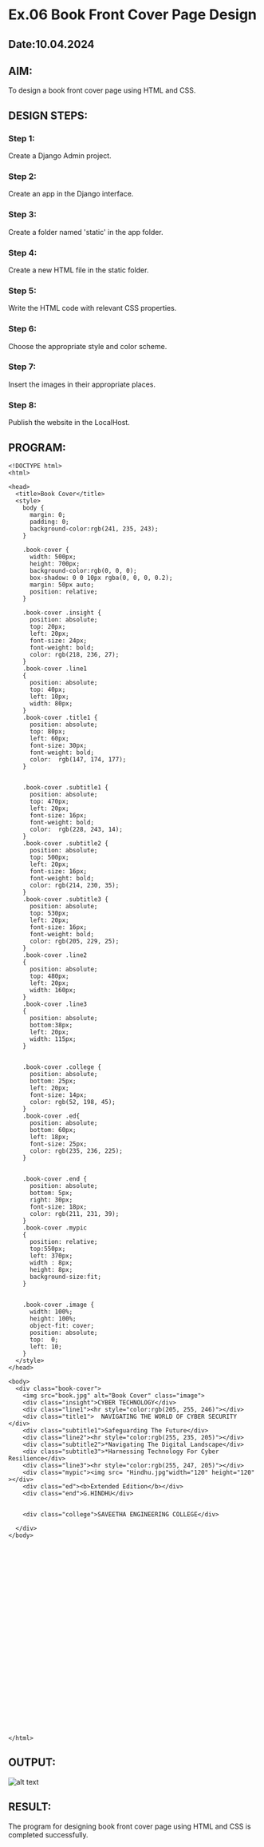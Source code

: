 # Ex.06 Book Front Cover Page Design
## Date:10.04.2024

## AIM:
To design a book front cover page using HTML and CSS.

## DESIGN STEPS:

### Step 1:
Create a Django Admin project.

### Step 2:
Create an app in the Django interface.

### Step 3:
Create a folder named 'static' in the app folder.

### Step 4:
Create a new HTML file in the static folder.

### Step 5:
Write the HTML code with relevant CSS properties.

### Step 6:
Choose the appropriate style and color scheme.

### Step 7:
Insert the images in their appropriate places.

### Step 8:
Publish the website in the LocalHost.

## PROGRAM:
```
<!DOCTYPE html>
<html>

<head>
  <title>Book Cover</title>
  <style>
    body {
      margin: 0;
      padding: 0;
      background-color:rgb(241, 235, 243);
    }

    .book-cover {
      width: 500px;
      height: 700px;
      background-color:rgb(0, 0, 0);
      box-shadow: 0 0 10px rgba(0, 0, 0, 0.2);
      margin: 50px auto;
      position: relative;
    }
    
    .book-cover .insight {
      position: absolute;
      top: 20px;
      left: 20px;
      font-size: 24px;
      font-weight: bold;
      color: rgb(218, 236, 27);
    }
    .book-cover .line1
    {
      position: absolute;
      top: 40px;
      left: 10px;
      width: 80px;
    }
    .book-cover .title1 {
      position: absolute;
      top: 80px;
      left: 60px;
      font-size: 30px;
      font-weight: bold;
      color:  rgb(147, 174, 177);
    }
    

    .book-cover .subtitle1 {
      position: absolute;
      top: 470px;
      left: 20px;
      font-size: 16px;
      font-weight: bold;
      color:  rgb(228, 243, 14);
    }
    .book-cover .subtitle2 {
      position: absolute;
      top: 500px;
      left: 20px;
      font-size: 16px;
      font-weight: bold;
      color: rgb(214, 230, 35);
    }
    .book-cover .subtitle3 {
      position: absolute;
      top: 530px;
      left: 20px;
      font-size: 16px;
      font-weight: bold;
      color: rgb(205, 229, 25);
    }
    .book-cover .line2
    {
      position: absolute;
      top: 480px;
      left: 20px;
      width: 160px;
    }
    .book-cover .line3
    {
      position: absolute;
      bottom:38px;
      left: 20px;
      width: 115px;
    }


    .book-cover .college {
      position: absolute;
      bottom: 25px;
      left: 20px;
      font-size: 14px;
      color: rgb(52, 198, 45);
    }
    .book-cover .ed{
      position: absolute;
      bottom: 60px;
      left: 18px;
      font-size: 25px;
      color: rgb(235, 236, 225);
    }

 
    .book-cover .end {
      position: absolute;
      bottom: 5px;
      right: 30px;
      font-size: 18px;
      color: rgb(211, 231, 39);
    }
    .book-cover .mypic
    {
      position: relative;
      top:550px;
      left: 370px;
      width : 8px;
      height: 8px;
      background-size:fit;
    }


    .book-cover .image {
      width: 100%;
      height: 100%;
      object-fit: cover;
      position: absolute;
      top:  0;
      left: 10;
    }
  </style>
</head>

<body>
  <div class="book-cover">
    <img src="book.jpg" alt="Book Cover" class="image">
    <div class="insight">CYBER TECHNOLOGY</div>
    <div class="line1"><hr style="color:rgb(205, 255, 246)"></div>
    <div class="title1">  NAVIGATING THE WORLD OF CYBER SECURITY </div>
    <div class="subtitle1">Safeguarding The Future</div>
    <div class="line2"><hr style="color:rgb(255, 235, 205)"></div>
    <div class="subtitle2">*Navigating The Digital Landscape</div>
    <div class="subtitle3">*Harnessing Technology For Cyber Resilience</div>
    <div class="line3"><hr style="color:rgb(255, 247, 205)"></div>
    <div class="mypic"><img src= "Hindhu.jpg"width="120" height="120" ></div>
    <div class="ed"><b>Extended Edition</b></div>
    <div class="end">G.HINDHU</div>
    

    <div class="college">SAVEETHA ENGINEERING COLLEGE</div>

  </div>
</body>




























</html>
```







































## OUTPUT:























![alt text](<Screenshot 2024-04-10 031916.png>)


## RESULT:
The program for designing book front cover page using HTML and CSS is completed successfully.
